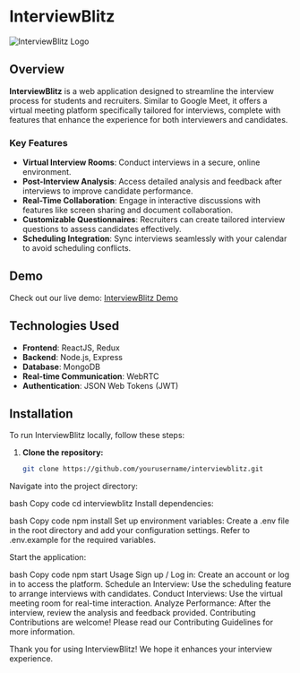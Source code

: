 
# InterviewBlitz

![InterviewBlitz Logo](path/to/your/logo.png)  <!-- Add a logo image if you have one -->

## Overview

**InterviewBlitz** is a web application designed to streamline the interview process for students and recruiters. Similar to Google Meet, it offers a virtual meeting platform specifically tailored for interviews, complete with features that enhance the experience for both interviewers and candidates. 

### Key Features
- **Virtual Interview Rooms**: Conduct interviews in a secure, online environment.
- **Post-Interview Analysis**: Access detailed analysis and feedback after interviews to improve candidate performance.
- **Real-Time Collaboration**: Engage in interactive discussions with features like screen sharing and document collaboration.
- **Customizable Questionnaires**: Recruiters can create tailored interview questions to assess candidates effectively.
- **Scheduling Integration**: Sync interviews seamlessly with your calendar to avoid scheduling conflicts.

## Demo

Check out our live demo: [InterviewBlitz Demo](link-to-demo)

## Technologies Used

- **Frontend**: ReactJS, Redux
- **Backend**: Node.js, Express
- **Database**: MongoDB
- **Real-time Communication**: WebRTC
- **Authentication**: JSON Web Tokens (JWT)

## Installation

To run InterviewBlitz locally, follow these steps:

1. **Clone the repository:**
   ```bash
   git clone https://github.com/yourusername/interviewblitz.git
Navigate into the project directory:

bash
Copy code
cd interviewblitz
Install dependencies:

bash
Copy code
npm install
Set up environment variables: Create a .env file in the root directory and add your configuration settings. Refer to .env.example for the required variables.

Start the application:

bash
Copy code
npm start
Usage
Sign up / Log in: Create an account or log in to access the platform.
Schedule an Interview: Use the scheduling feature to arrange interviews with candidates.
Conduct Interviews: Use the virtual meeting room for real-time interaction.
Analyze Performance: After the interview, review the analysis and feedback provided.
Contributing
Contributions are welcome! Please read our Contributing Guidelines for more information.

Thank you for using InterviewBlitz! We hope it enhances your interview experience.
